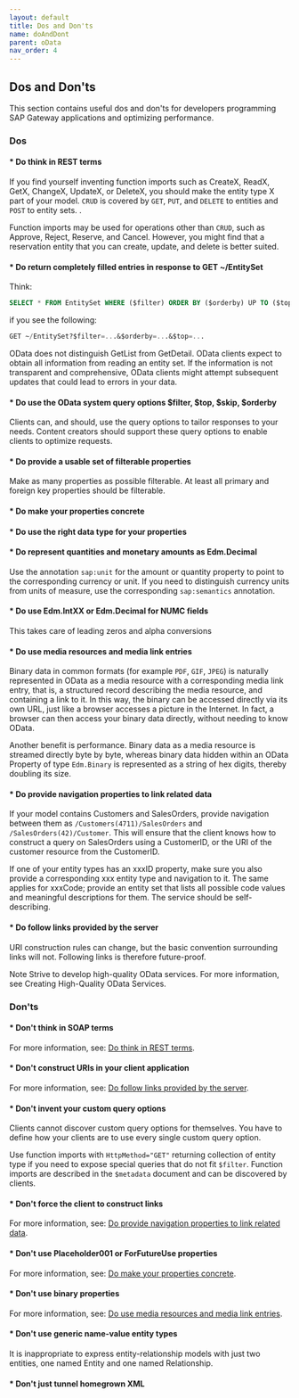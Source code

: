 ```yaml
---
layout: default
title: Dos and Don'ts
name: doAndDont
parent: oData
nav_order: 4
---
```


## Dos and Don'ts

This section contains useful dos and don'ts for developers programming SAP Gateway applications and optimizing performance.

### Dos

#### * Do think in REST terms

If you find yourself inventing function imports such as CreateX, ReadX, GetX, ChangeX, UpdateX, or DeleteX, you should make the entity type X part of your model.
`CRUD` is covered by `GET`, `PUT`, and `DELETE` to entities and `POST` to entity sets. .

Function imports may be used for operations other than `CRUD`, such as Approve, Reject, Reserve, and Cancel. However, you might find that a reservation entity that you can create, update, and delete is better suited.

#### * Do return completely filled entries in response to GET ~/EntitySet

Think:

```sql
SELECT * FROM EntitySet WHERE ($filter) ORDER BY ($orderby) UP TO ($top) ROWS
```

if you see the following:

```sql
GET ~/EntitySet?$filter=...&$orderby=...&$top=...
```

OData does not distinguish GetList from GetDetail. OData clients expect to obtain all information from reading an entity set. If the information is not transparent and comprehensive, OData clients might attempt subsequent updates that could lead to errors in your data.

#### * Do use the OData system query options $filter, $top, $skip, $orderby

Clients can, and should, use the query options to tailor responses to your needs. Content creators should support these query options to enable clients to optimize requests.

#### * Do provide a usable set of filterable properties

Make as many properties as possible filterable. At least all primary and foreign key properties should be filterable.

#### * Do make your properties concrete

#### * Do use the right data type for your properties

#### * Do represent quantities and monetary amounts as Edm.Decimal

Use the annotation `sap:unit` for the amount or quantity property to point to the corresponding currency or unit. If you need to distinguish currency units from units of measure, use the corresponding `sap:semantics` annotation.

#### * Do use Edm.IntXX or Edm.Decimal for NUMC fields

This takes care of leading zeros and alpha conversions

#### * Do use media resources and media link entries

Binary data in common formats (for example `PDF`, `GIF`, `JPEG`) is naturally represented in OData as a media resource with a corresponding media link entry, that is, a structured record describing the media resource, and containing a link to it. In this way, the binary can be accessed directly via its own URL, just like a browser accesses a picture in the Internet. In fact, a browser can then access your binary data directly, without needing to know OData.

Another benefit is performance. Binary data as a media resource is streamed directly byte by byte, whereas binary data hidden within an OData Property of type `Edm.Binary` is represented as a string of hex digits, thereby doubling its size.

#### * Do provide navigation properties to link related data

If your model contains Customers and SalesOrders, provide navigation between them as `/Customers(4711)/SalesOrders` and `/SalesOrders(42)/Customer`. This will ensure that the client knows how to construct a query on SalesOrders using a CustomerID, or the URI of the customer resource from the CustomerID.

If one of your entity types has an xxxID property, make sure you also provide a corresponding xxx entity type and navigation to it. The same applies for xxxCode; provide an entity set that lists all possible code values and meaningful descriptions for them. The service should be self-describing.

#### * Do follow links provided by the server

URI construction rules can change, but the basic convention surrounding links will not. Following links is therefore future-proof.

Note
Strive to develop high-quality OData services. For more information, see Creating High-Quality OData Services.

### Don'ts

#### * Don't think in SOAP terms

For more information, see: [Do think in REST terms](#do-think-in-rest-terms).

#### * Don't construct URIs in your client application

For more information, see: [Do follow links provided by the server](#do-follow-links-provided-by-the-server).

#### * Don't invent your custom query options

Clients cannot discover custom query options for themselves. You have to define how your clients are to use every single custom query option.

Use function imports with `HttpMethod="GET"` returning collection of entity type if you need to expose special queries that do not fit `$filter`. Function imports are described in the `$metadata` document and can be discovered by clients.

#### * Don't force the client to construct links

For more information, see: [Do provide navigation properties to link related data](#do-provide-navigation-properties-to-link-related-data).

#### * Don't use Placeholder001 or ForFutureUse properties

For more information, see: [Do make your properties concrete](#do-make-your-properties-concrete).

#### * Don't use binary properties

For more information, see: [Do use media resources and media link entries](#do-make-your-properties-concrete).

#### * Don't use generic name-value entity types

It is inappropriate to express entity-relationship models with just two entities, one named Entity and one named Relationship.

#### * Don't just tunnel homegrown XML
